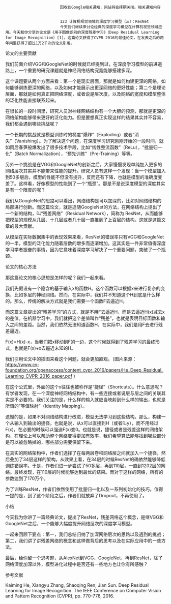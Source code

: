 
                            
                            因收到Google相关通知，网站将会择期关闭。相关通知内容
                            
                            
                            123 计算机视觉领域的深度学习模型（三）：ResNet
                            今天我们继续来讨论经典的深度学习模型在计算机视觉领域应用。今天和你分享的论文是《用于图像识别的深度残差学习》（Deep Residual Learning for Image Recognition）[1]。这篇论文获得了CVPR 2016的最佳论文，在发表之后的两年间里获得了超过1万2千次的论文引用。

论文的主要贡献

我们前面介绍VGG和GoogleNet的时候就已经提到过，在深度学习模型的前进道路上，一个重要的研究课题就是神经网络结构究竟能够搭建多深。

这个课题要从两个方面来看：第一个是现实层面，那就是如何构建更深的网络，如何能够训练更深的网络，以及如何才能展示出更深网络的更好性能；第二个是理论层面，那就是如何真正把网络深度，或者说是层次度，以及网络的宽度和模型整体的泛化性能直接联系起来。

在很长的一段时间里，研究人员对神经网络结构有一个大胆的预测，那就是更深的网络架构能够带来更好的泛化能力。但是要想真正实现这样的结果其实并不容易，我们都会遇到哪些挑战呢？

一个长期的挑战就是模型训练时的梯度“爆炸”（Exploding）或者“消失”（Vanishing）。为了解决这个问题，在深度学习研究刚刚开始的一段时间，就如雨后春笋般爆发出了很多技术手段，比如“线性整流函数”（ReLu），“批量归一化”（Batch Normalization），“预先训练”（Pre-Training）等等。

另外一个挑战是在VGG和GoogleNet的创新之后，大家慢慢发现单纯加入更多的网络层次其实并不能带来性能的提升。研究人员有这样一个发现：当一个模型加入到50多层后，模型的性能不但没有提升，反而还有下降，也就是模型的准确度变差了。这样看，好像模型的性能到了一个“瓶颈”。那是不是说深度模型的深度其实是有一个限度的呢？

我们从GoogleNet的思路可以看出，网络结构是可以加深的，比如对网络结构的局部进行创新。而这篇论文，就是追随GoogleNet的方法，在网络结构上提出了一个新的结构，叫“残差网络”（Residual Network），简称为 ResNet，从而能够把模型的规模从几层、十几层或者几十层一直推到了上百层的结构。这就是这篇文章的最大贡献。

从模型在实际数据集中的表现效果来看，ResNet的错误率只有VGG和GoogleNet的一半，模型的泛化能力随着层数的增多而逐渐增加。这其实是一件非常值得深度学习学者振奋的事情，因为它意味着深度学习解决了一个重要问题，突破了一个瓶颈。

论文的核心方法

那这篇论文的核心思想是怎样的呢？我们一起来看。

我们先假设有一个隐含的基于输入x的函数H。这个函数可以根据x来进行复杂的变换，比如多层的神经网络。然而，在实际中，我们并不知道这个H到底是什么样的。那么，传统的解决方式就是我们需要一个函数F去逼近H。

而这篇文章提出的“残差学习”的方式，就是不用F去逼近H，而是去逼近H(x)减去x的差值。在机器学习中，我们就把这个差值叫作“残差”，也就是表明目标函数和输入之间的差距。当然，我们依然无法知道函数H，在实际中，我们是用F去进行残差逼近。

F(x)=H(x)-x，当我们把x移动到F的一边，这个时候就得到了残差学习的最终形式，也就是F(x)+x去逼近未知的H。



我们引用论文中的插图来看这个问题，就会更加直观。（图片来源：https://www.cv-foundation.org/openaccess/content_cvpr_2016/papers/He_Deep_Residual_Learning_CVPR_2016_paper.pdf ）

在这个公式里，外面的这个x往往也被称作是“捷径”（Shortcuts）。什么意思呢？有学者发现，在一个深度神经网络结构中，有一些连接或者说层与层之间的关联其实是不必要的。我们关注的是，什么样的输入就应当映射到什么样的输出，也就是所谓的“等值映射”（Identity Mapping）。

遗憾的是，如果不对网络结构进行改进，模型无法学习到这些结构。那么，构建一个从输入到输出的捷径，也就是说，从x可以直接到H（或者叫y），而不用经过F(x)，在必要的时候可以强迫F(x)变0。也就是说，捷径或者是残差这样的网络架构，在理论上可以帮助整个网络变得更加有效率，我们希望算法能够找到哪些部分是可以被忽略掉的，哪些部分需要保留下来。

在真实的网络架构中，作者们选择了在每两层卷积网络层之间就加入一个捷径，然后叠加了34层这样的架构。从效果上看，在34层的时候ResNet的确依然能够降低训练错误率。于是，作者们进一步尝试了50多层，再到110层，一直到1202层的网络。最终发现，在110层的时候能够达到最优的结果。而对于这样的网络，所有的参数达到了170万个。

为了训练ResNet，作者们依然使用了批量归一化以及一系列初始化的技巧。值得一提的是，到了这个阶段之后，作者们就放弃了Dropout，不再使用了。

小结

今天我为你讲了一篇经典论文，提出了ResNet，残差网络这个概念，是继VGG和GoogleNet之后，一个能够大幅度提升网络层次的深度学习模型。

一起来回顾下要点：第一，我们总结归纳了加深网络层次的思路以及遇到的挑战；第二，我们讲了讲残差网络的概念和这样做背后的思考以及在实际应用中的一些方法。

最后，给你留一个思考题，从AlexNet到VGG、GoogleNet，再到ResNet，除了网络深度加深以外，模型进化过程中是否还有一些地方也让你有所感触？

参考文献


Kaiming He, Xiangyu Zhang, Shaoqing Ren, Jian Sun. Deep Residual Learning for Image Recognition. The IEEE Conference on Computer Vision and Pattern Recognition (CVPR), pp. 770-778, 2016.


                        
                        
                            